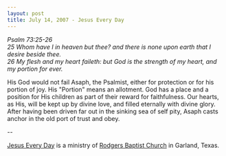 ```yaml
---
layout: post
title: July 14, 2007 - Jesus Every Day
---
```


_Psalm 73:25-26  
25 Whom have I in heaven but thee? and there is none upon earth that
I desire beside thee.  
26 My flesh and my heart faileth: but God is the strength of my
heart, and my portion for ever._

His God would not fail Asaph, the Psalmist, either for protection
or for his portion of joy. His "Portion" means an allotment. God has
a place and a position for His children as part of their reward for
faithfulness. Our hearts, as His, will be kept up by divine love, and
filled eternally with divine glory. After having been driven far out
in the sinking sea of self pity, Asaph casts anchor in the old port
of trust and obey.

 --

<a href=http://jesuseveryday.net>Jesus Every Day</a> is a ministry of <a href=http://rodgersbaptist.net>Rodgers Baptist Church</a> in Garland, Texas.
